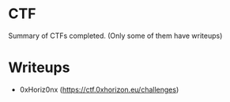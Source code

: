 # CTF

Summary of CTFs completed. (Only some of them have writeups)

# Writeups

- 0xHoriz0nx (https://ctf.0xhorizon.eu/challenges)
